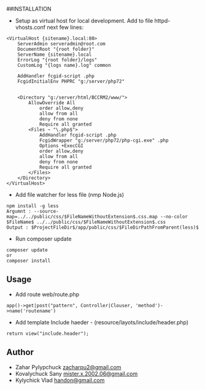 ##INSTALLATION

- Setup as virtual host for local development. Add to file httpd-vhosts.conf next few lines:
````apacheconfig
<VirtualHost {sitename}.local:80>
    ServerAdmin serveradmin@root.com
    DocumentRoot "{root folder}"
    ServerName {sitename}.local
    ErrorLog "{root folder}/logs"
    CustomLog "{logs name}.log" common

    AddHandler fcgid-script .php
    FcgidInitialEnv PHPRC "g:/server/php72"
	
	
    <Directory "g:/server/html/BCCRM2/www/">
        AllowOverride All
            order allow,deny
            allow from all
            deny from none
            Require all granted
        <Files ~ "\.php$">
            AddHandler fcgid-script .php
            FcgidWrapper "g:/server/php72/php-cgi.exe" .php
            Options +ExecCGI
            order allow,deny
            allow from all
            deny from none
            Require all granted
        </Files>
    </Directory>
</VirtualHost>

````
- Add file watcher for less file (nmp Node.js)
````
npm install -g less
Argumnt : --source-map=../../public/css/$FileNameWithoutExtension$.css.map --no-color $FileName$ ../../public/css/$FileNameWithoutExtension$.css
Output : $ProjectFileDir$/app/public/css/$FileDirPathFromParent(less)$
````
- Run composer update
```shell script
composer update 
or
composer install

```
## Usage
- Add route web/route.php
```phpt
app()->get|post("pattern", Controller|Clouser, 'method')->name('routename')
```
- Add template
Include haeder - (resource/layots/include/header.php)
```phpt
return view("include.header");
```
## Author
- Zahar Pylypchuck <zacharpu2@gmail.com>
- Kovalychuck Sany <mister.x.2002.06@gmail.com>
- Kylychick Vlad <handon@gmail.com>
